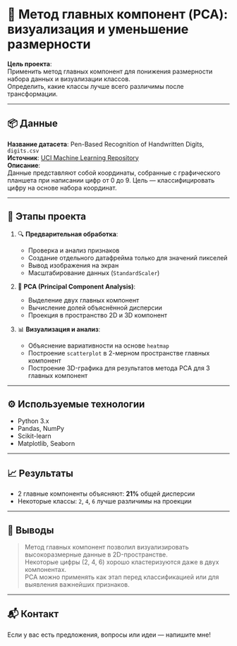 # 🔢 Метод главных компонент (PCA): визуализация и уменьшение размерности

**Цель проекта**:  
Применить метод главных компонент для понижения размерности набора данных и визуализации классов.  
Определить, какие классы лучше всего различимы после трансформации.

---

## 📦 Данные

**Название датасета**: Pen-Based Recognition of Handwritten Digits, `digits.csv`    
**Источник**: [UCI Machine Learning Repository](https://archive.ics.uci.edu/ml/datasets/Pen-Based+Recognition+of+Handwritten+Digits)    
**Описание**:    
Данные представляют собой координаты, собранные с графического планшета при написании цифр от 0 до 9. Цель — классифицировать цифру на основе набора координат.

---

## 🧠 Этапы проекта

1. 🔍 **Предварительная обработка**:
   - Проверка и анализ признаков
   - Создание отдельного датафрейма только для значений пикселей
   - Вывод изображения на экран 
   - Масштабирование данных (`StandardScaler`)

2. 🧮 **PCA (Principal Component Analysis)**:
   - Выделение двух главных компонент
   - Вычисление долей объяснённой дисперсии   
   - Проекция в пространство 2D и 3D компонент

3. 📊 **Визуализация и анализ**: 
   - Объяснение вариативности на основе `heatmap`
   - Построение `scatterplot` в 2-мерном пространстве главных компонент
   - Построение 3D-графика для результатов метода PCA для 3 главных компонент

---

## ⚙️ Используемые технологии

- Python 3.x  
- Pandas, NumPy  
- Scikit-learn  
- Matplotlib, Seaborn  

---

## 📈 Результаты

- 2 главные компоненты объясняют: **21%** общей дисперсии  
- Некоторые классы: `2`, `4`, `6` лучше различимы на проекции

---

## 📝 Выводы

> Метод главных компонент позволил визуализировать высокоразмерные данные в 2D-пространстве.  
> Некоторые цифры (2, 4, 6) хорошо кластеризуются даже в двух компонентах.  
> PCA можно применять как этап перед классификацией или для выявления важнейших признаков.

---

## 📬 Контакт

Если у вас есть предложения, вопросы или идеи — напишите мне!
